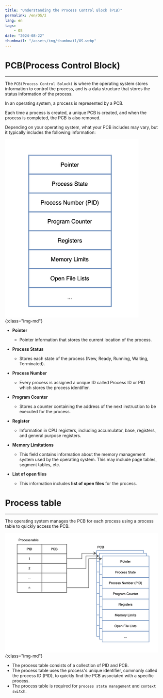 ```yaml
---
title: "Understanding the Process Control Block (PCB)"
permalink: /en/OS/2
lang: en
tags:
    - OS
date: "2024-08-22"
thumbnail: "/assets/img/thumbnail/OS.webp"
---
```


# PCB(Process Control Block)
---

The `PCB(Process Control Bolock)` is where the operating system stores information to control the process, and is a data structure that stores the status information of the process.

In an operating system, a process is represented by a PCB. 

Each time a process is created, a unique PCB is created, and when the process is completed, the PCB is also removed.

Depending on your operating system, what your PCB includes may vary, but it typically includes the following information:

![PCB](/assets/img/posts/OS/2/1.webp "PCB"){:class="img-md"}

- **Pointer**
    - Pointer information that stores the current location of the process.

- **Process Status**
    - Stores each state of the process (New, Ready, Running, Waiting, Terminated).

- **Process Number**
    - Every process is assigned a unique ID called Process ID or PID which stores the process identifier.

- **Program Counter**
    - Stores a counter containing the address of the next instruction to be executed for the process.

- **Register**
    - Information in CPU registers, including accumulator, base, registers, and general purpose registers.

- **Memory Limitations**
    - This field contains information about the memory management system used by the operating system. This may include page tables, segment tables, etc.

- **List of open files**
    - This information includes **list of open files** for the process.

# Process table
---

The operating system manages the PCB for each process using a process table to quickly access the PCB. 

![process table](/assets/img/posts/OS/2/2.webp "process table"){:class="img-md"}

- The process table consists of a collection of PID and PCB.
- The process table uses the process's unique identifier, commonly called the process ID (PID), to quickly find the PCB associated with a specific process.
- The process table is required for `process state management` and `context switch`.
